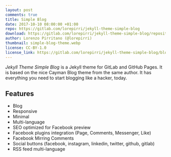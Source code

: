 ```yaml
---
layout: post
comments: true
title: Simple Blog
date: 2017-10-10 08:00:00 +01:00
repo: https://gitlab.com/lorepirri/jekyll-theme-simple-blog
download: https://gitlab.com/lorepirri/jekyll-theme-simple-blog/repository/master/archive.zip
author: Lorenzo Pirritano (@lorepirri)
thumbnail: simple-blog-theme.webp
license: CC-BY-1.0
license_link: https://gitlab.com/lorepirri/jekyll-theme-simple-blog/blob/master/LICENSE
---
```


_Jekyll Theme Simple Blog_ is a Jekyll theme for GitLab and GitHub Pages. It is based on the nice Cayman Blog theme from the same author. It has everything you need to start blogging like a hacker, today.

## Features

* Blog
* Responsive
* Minimal
* Multi-language
* SEO optimized for Facebook preview
* Facebook plugins integration (Page, Comments, Messenger, Like)
* Facebook Mirring Comments
* Social buttons (facebook, instagram, linkedin, twitter, github, gitlab)
* RSS feed multi-language
